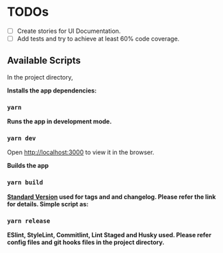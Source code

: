 # TODOs

- [ ] Create stories for UI Documentation.
- [ ] Add tests and try to achieve at least 60% code coverage.

## Available Scripts

In the project directory,

<b>Installs the app dependencies:</b>

### `yarn`

<b>Runs the app in development mode.</b>

### `yarn dev`

Open [http://localhost:3000](http://localhost:3000) to view it in the browser.

<b>Builds the app</b>

### `yarn build`

<b>[Standard Version](https://github.com/conventional-changelog/standard-version) used for tags and and changelog. Please refer the link for details. Simple script as: </b>

### `yarn release`

<b>ESlint, StyleLint, Commitlint, Lint Staged and Husky used. Please refer config files and git hooks files in the project directory. </b>
